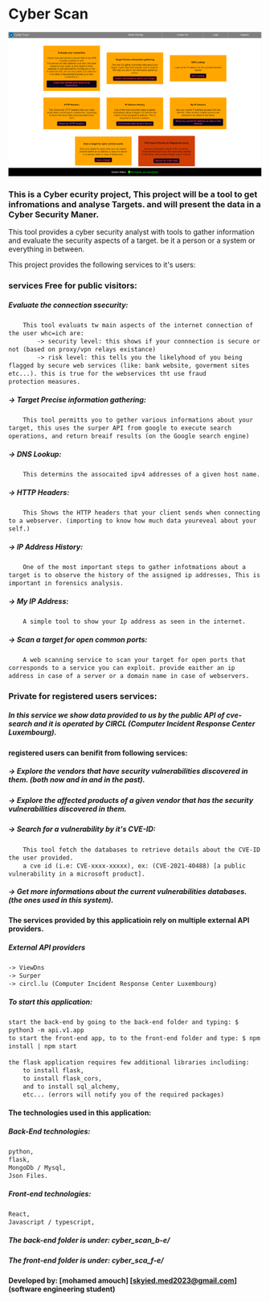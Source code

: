 
# Cyber Scan
![cyber scan main page screen shot](https://github.com/amch-med23/Cyber_scan/blob/master/imgs/cyber_scan_screen_shot.png?raw=true)

### This is a Cyber ecurity project, This project will be a tool to get infromations and analyse Targets. and will present the data in a Cyber Security Maner.
This tool provides a cyber security analyst with tools to gather information and evaluate the security aspects of a target. be it a person or a system or everything in between.

This project provides the following services to it's users:

### services Free for public visitors:

##### Evaluate the connection ssecurity:
		This tool evaluats tw main aspects of the internet connection of the user whc=ich are:
			-> security level: this shows if your connnection is secure or not (based on proxy/vpn relays existance)
			-> risk level: this tells you the likelyhood of you being flagged by secure web services (like: bank website, goverment sites etc...). this is true for the webservices tht use fraud 				protection measures.

##### -> Target Precise information gathering:
		This tool permitts you to gether various informations about your target, this uses the surper API from google to execute search operations, and return breaif results (on the Google search engine)

##### -> DNS Lookup:
		This determins the assocaited ipv4 addresses of a given host name.

##### -> HTTP Headers:
		This Shows the HTTP headers that your client sends when connecting to a webserver. (importing to know how much data youreveal about your self.)

##### -> IP Address History:
		One of the most important steps to gather infotmations about a target is to observe the history of the assigned ip addresses, This is important in forensics analysis.
##### -> My IP Address:
		A simple tool to show your Ip address as seen in the internet.
##### -> Scan a target for open common ports:
		A web scanning service to scan your target for open ports that corresponds to a service you can exploit. provide eaither an ip address in case of a server or a domain name in case of webservers.

### Private for registered users services:
##### In this service we show data provided to us by the public API of cve-search and it is operated by CIRCL (Computer Incident Response Center Luxembourg).
#### registered users can benifit from following services: 

##### -> Explore the vendors that have security vulnerabilities discovered in them. (both now and in and in the past).

##### -> Explore the affected products of a given vendor that has the security vulnerabilities discovered in them.

##### -> Search for a vulnerability by it's CVE-ID:
		This tool fetch the databases to retrieve details about the CVE-ID the user provided.
		a cve id (i.e: CVE-xxxx-xxxxx), ex: (CVE-2021-40488) [a public vulnerability in a microsoft product].

##### -> Get more informations about the current vulnerabilities databases. (the ones used in this system).

#### The services provided by this applicatioin rely on multiple external API providers.
##### External API providers	
	-> ViewDns
	-> Surper
	-> circl.lu (Computer Incident Response Center Luxembourg)

##### To start this application:	
	start the back-end by going to the back-end folder and typing: $ python3 -m api.v1.app
	to start the front-end app, to to the front-end folder and type: $ npm install | npm start

	the flask application requires few additional libraries includiing:
		to install flask,
		to install flask_cors,
		and to install sql_alchemy,
		etc... (errors will notify you of the required packages)

#### The technologies used in this application:
##### Back-End technologies:
	python,
	flask,
	MongoDb / Mysql,
	Json Files.

##### Front-end technologies:
	React,
	Javascript / typescript,
	
##### The back-end folder is under: cyber_scan_b-e/
##### The front-end folder is under: cyber_sca_f-e/

#### Developed by: [mohamed amouch] [skyied.med2023@gmail.com] (software engineering student)
